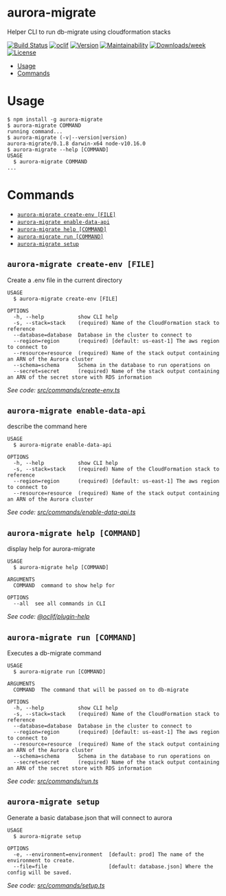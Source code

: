 aurora-migrate
==============

Helper CLI to run db-migrate using cloudformation stacks

[![Build Status](https://travis-ci.com/drg-adaptive/aurora-migrate.svg?branch=master)](https://travis-ci.com/drg-adaptive/aurora-migrate)
[![oclif](https://img.shields.io/badge/cli-oclif-brightgreen.svg)](https://oclif.io)
[![Version](https://img.shields.io/npm/v/aurora-migrate.svg)](https://npmjs.org/package/aurora-migrate)
[![Maintainability](https://api.codeclimate.com/v1/badges/59cee2af627f803aa839/maintainability)](https://codeclimate.com/github/drg-adaptive/aurora-migrate/maintainability)
[![Downloads/week](https://img.shields.io/npm/dw/aurora-migrate.svg)](https://npmjs.org/package/aurora-migrate)
[![License](https://img.shields.io/npm/l/aurora-migrate.svg)](https://github.com/drg-adaptive/aurora-migrate/blob/master/package.json)

<!-- toc -->
* [Usage](#usage)
* [Commands](#commands)
<!-- tocstop -->
# Usage
<!-- usage -->
```sh-session
$ npm install -g aurora-migrate
$ aurora-migrate COMMAND
running command...
$ aurora-migrate (-v|--version|version)
aurora-migrate/0.1.8 darwin-x64 node-v10.16.0
$ aurora-migrate --help [COMMAND]
USAGE
  $ aurora-migrate COMMAND
...
```
<!-- usagestop -->
# Commands
<!-- commands -->
* [`aurora-migrate create-env [FILE]`](#aurora-migrate-create-env-file)
* [`aurora-migrate enable-data-api`](#aurora-migrate-enable-data-api)
* [`aurora-migrate help [COMMAND]`](#aurora-migrate-help-command)
* [`aurora-migrate run [COMMAND]`](#aurora-migrate-run-command)
* [`aurora-migrate setup`](#aurora-migrate-setup)

## `aurora-migrate create-env [FILE]`

Create a .env file in the current directory

```
USAGE
  $ aurora-migrate create-env [FILE]

OPTIONS
  -h, --help           show CLI help
  -s, --stack=stack    (required) Name of the CloudFormation stack to reference
  --database=database  Database in the cluster to connect to
  --region=region      (required) [default: us-east-1] The aws region to connect to
  --resource=resource  (required) Name of the stack output containing an ARN of the Aurora cluster
  --schema=schema      Schema in the database to run operations on
  --secret=secret      (required) Name of the stack output containing an ARN of the secret store with RDS information
```

_See code: [src/commands/create-env.ts](https://github.com/drg-adaptive/aurora-migrate/blob/v0.1.8/src/commands/create-env.ts)_

## `aurora-migrate enable-data-api`

describe the command here

```
USAGE
  $ aurora-migrate enable-data-api

OPTIONS
  -h, --help           show CLI help
  -s, --stack=stack    (required) Name of the CloudFormation stack to reference
  --region=region      (required) [default: us-east-1] The aws region to connect to
  --resource=resource  (required) Name of the stack output containing an ARN of the Aurora cluster
```

_See code: [src/commands/enable-data-api.ts](https://github.com/drg-adaptive/aurora-migrate/blob/v0.1.8/src/commands/enable-data-api.ts)_

## `aurora-migrate help [COMMAND]`

display help for aurora-migrate

```
USAGE
  $ aurora-migrate help [COMMAND]

ARGUMENTS
  COMMAND  command to show help for

OPTIONS
  --all  see all commands in CLI
```

_See code: [@oclif/plugin-help](https://github.com/oclif/plugin-help/blob/v2.2.0/src/commands/help.ts)_

## `aurora-migrate run [COMMAND]`

Executes a db-migrate command

```
USAGE
  $ aurora-migrate run [COMMAND]

ARGUMENTS
  COMMAND  The command that will be passed on to db-migrate

OPTIONS
  -h, --help           show CLI help
  -s, --stack=stack    (required) Name of the CloudFormation stack to reference
  --database=database  Database in the cluster to connect to
  --region=region      (required) [default: us-east-1] The aws region to connect to
  --resource=resource  (required) Name of the stack output containing an ARN of the Aurora cluster
  --schema=schema      Schema in the database to run operations on
  --secret=secret      (required) Name of the stack output containing an ARN of the secret store with RDS information
```

_See code: [src/commands/run.ts](https://github.com/drg-adaptive/aurora-migrate/blob/v0.1.8/src/commands/run.ts)_

## `aurora-migrate setup`

Generate a basic database.json that will connect to aurora

```
USAGE
  $ aurora-migrate setup

OPTIONS
  -e, --environment=environment  [default: prod] The name of the environment to create.
  --file=file                    [default: database.json] Where the config will be saved.
```

_See code: [src/commands/setup.ts](https://github.com/drg-adaptive/aurora-migrate/blob/v0.1.8/src/commands/setup.ts)_
<!-- commandsstop -->
